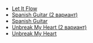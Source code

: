 * [Let It Flow](Let%20It%20Flow)
* [Spanish Guitar (2 вариант)](Spanish%20Guitar%20(2%20вариант))
* [Spanish Guitar](Spanish%20Guitar)
* [Unbreak My Heart (2 вариант)](Unbreak%20My%20Heart%20(2%20вариант))
* [Unbreak My Heart](Unbreak%20My%20Heart)